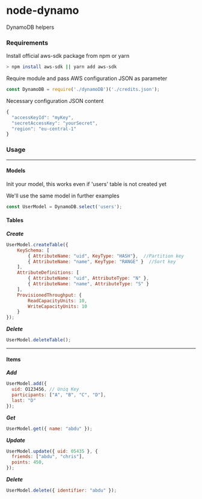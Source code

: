 # node-dynamo

DynamoDB helpers

### Requirements

Install official aws-sdk package from npm or yarn

```bash
> npm install aws-sdk || yarn add aws-sdk
```

Require module and pass AWS configuration JSON as parameter

```js
const DynamoDB = require('./dynamoDB')('./credits.json');
```

Necessary configuration JSON content

```js
{
  "accessKeyId": "myKey",
  "secretAccessKey": "yourSecret",
  "region": "eu-central-1"
}
```

### Usage

---

#### Models

Init your model, this works even if 'users' table is not created yet

We'll use the same model in further examples

```js
const UserModel = DynamoDB.select('users');
```

#### Tables

_**Create**_

```js
UserModel.createTable({
    KeySchema: [       
        { AttributeName: "uid", KeyType: "HASH"},  //Partition key
        { AttributeName: "name", KeyType: "RANGE" }  //Sort key
    ],
    AttributeDefinitions: [       
        { AttributeName: "uid", AttributeType: "N" },
        { AttributeName: "name", AttributeType: "S" }
    ],
    ProvisionedThroughput: {       
        ReadCapacityUnits: 10,
        WriteCapacityUnits: 10
    }
});
```

_**Delete**_

```js
UserModel.deleteTable();
```

---

#### Items

_**Add**_

```js
UserModel.add({
  uid: O123456, // Uniq Key
  participants: ["A", "B", "C", "D"],
  last: "D"
});
```

_**Get**_

```js
UserModel.get({ name: "abdu" });
```

_**Update**_

```js
UserModel.update({ uid: 05435 }, {
  friends: ["abdu", "chris"],
  points: 450,
});
```

_**Delete**_

```js
UserModel.delete({ identifier: "abdu" });
```
